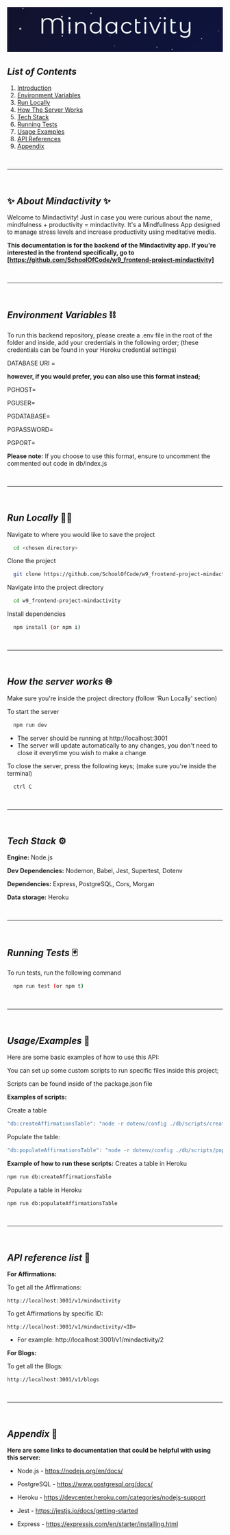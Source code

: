 <center>
<img src="./assets/Screenshot 2022-06-29 100133.jpg" />
</center>

## ***List of Contents***
1. [Introduction](#about-mindactivity)
2. [Environment Variables](#environment-variables)
3. [Run Locally](#run-locally)
4. [How The Server Works](#how-the-server-works)
5. [Tech Stack](#tech-stack)
6. [Running Tests](#running-tests)
7. [Usage Examples](#usage-examples)
8. [API References](#api-reference-list)
9. [Appendix](#appendix)

<br/>

---

<br />

## :sparkles: ***About Mindactivity*** :sparkles:
Welcome to Mindactivity! Just in case you were curious about the name, mindfulness + productivity = mindactivity.
It's a Mindfullness App designed to manage stress levels and increase productivity using meditative media.

**This documentation is for the backend of the Mindactivity app. If you're interested in the frontend specifically, go to [https://github.com/SchoolOfCode/w9_frontend-project-mindactivity]**

<br/>

---

<br />

## ***Environment Variables*** ⛓️

To run this backend repository, please create a .env file in the root of the folder and inside, add your credentials in the following order; (these credentials can be found in your Heroku credential settings)

DATABASE URI = 


**however, if you would prefer, you can also use this format instead;**

PGHOST=

PGUSER=

PGDATABASE=

PGPASSWORD=

PGPORT=

**Please note:** If you choose to use this format, ensure to uncomment the commented out code in db/index.js

<br/>

---

<br />

## ***Run Locally*** 🏃‍♀️

Navigate to where you would like to save the project

```bash
  cd <chosen directory>
```

Clone the project

```bash
  git clone https://github.com/SchoolOfCode/w9_frontend-project-mindactivity.git
```

Navigate into the project directory

```bash
  cd w9_frontend-project-mindactivity
```

Install dependencies

```bash
  npm install (or npm i)
```

<br/>

---

<br />

## ***How the server works*** 🌐

Make sure you're inside the project directory (follow 'Run Locally' section)

To start the server

```bash
  npm run dev
```

 - The server should be running at http://localhost:3001
 - The server will update automatically to any changes, you don't need to close it everytime you wish to make a change

To close the server, press the following keys; (make sure you're inside the terminal)

```bash
  ctrl C
```

<br/>

---

<br />

## ***Tech Stack*** ⚙️

**Engine:** Node.js

**Dev Dependencies:** Nodemon, Babel, Jest, Supertest, Dotenv 

**Dependencies:** Express, PostgreSQL, Cors, Morgan

**Data storage:** Heroku

<br/>

---

<br />

## ***Running Tests*** 🃏

To run tests, run the following command

```bash
  npm run test (or npm t)
```

<br/>

---

<br />

## ***Usage/Examples*** 🔬

Here are some basic examples of how to use this API:

You can set up some custom scripts to run specific files inside this project;

Scripts can be found inside of the package.json file

**Examples of scripts:**

Create a table
```javascript
"db:createAffirmationsTable": "node -r dotenv/config ./db/scripts/createAffirmationsTable.js"
```

Populate the table:
```javascript
"db:populateAffirmationsTable": "node -r dotenv/config ./db/scripts/populateAffirmationsTable.js"
```

**Example of how to run these scripts:**
Creates a table in Heroku
```bash
npm run db:createAffirmationsTable
```

Populate a table in Heroku
```bash
npm run db:populateAffirmationsTable
```

<br/>

---

<br />

## ***API reference list*** 🔎

**For Affirmations:**

To get all the Affirmations:
```
http://localhost:3001/v1/mindactivity
```

To get Affirmations by specific ID:
```
http://localhost:3001/v1/mindactivity/<ID>
```
- For example: http://localhost:3001/v1/mindactivity/2

**For Blogs:**

To get all the Blogs:
```
http://localhost:3001/v1/blogs
```

<br/>

---

<br />

## ***Appendix*** 📝

**Here are some links to documentation that could be helpful with using this server:**

- Node.js - https://nodejs.org/en/docs/

- PostgreSQL - https://www.postgresql.org/docs/

- Heroku - https://devcenter.heroku.com/categories/nodejs-support

- Jest - https://jestjs.io/docs/getting-started

- Express - https://expressjs.com/en/starter/installing.html
